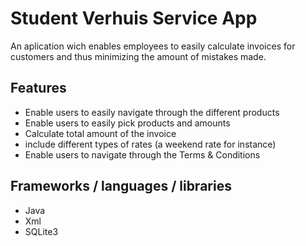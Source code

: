# Student Verhuis Service App #

An aplication wich enables employees to easily calculate invoices for customers and thus minimizing the amount of mistakes made.

## Features ##

- Enable users to easily navigate through the different products
- Enable users to easily pick products and amounts
- Calculate total amount of the invoice
- include different types of rates (a weekend rate for instance)
- Enable users to navigate through the Terms & Conditions

## Frameworks / languages / libraries ##
- Java
- Xml
- SQLite3

